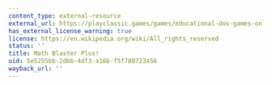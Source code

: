 ```yaml
---
content_type: external-resource
external_url: https://playclassic.games/games/educational-dos-games-online/play-math-blaster-plus-online/play/
has_external_license_warning: true
license: https://en.wikipedia.org/wiki/All_rights_reserved
status: ''
title: Math Blaster Plus!
uid: 5e5255bb-2dbb-4df3-a16b-f5f780723456
wayback_url: ''
---
```

